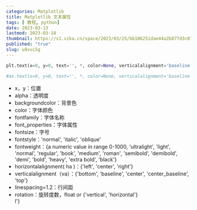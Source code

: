 ```yaml
---
categories: Matplotlib
title: Matplotlib 文本属性
tags: [ 教程, python]
date: 2023-03-13
lastmod: 2023-03-18
thumbnail: https://s1.vika.cn/space/2023/03/25/bb106251dae44a2b877d3c07b9cef272?attname=v2-f77095068b00b4b2ff2c5c1381d0582a_1440w.jpg 
published: "true"
slug: u8vui5g
---
```



```python
plt.text(x=0, y=0, text='', *, color=None, verticalalignment='baseline', horizontalalignment='left', multialignment=None, fontproperties=None, rotation=None, linespacing=None, rotation_mode=None, usetex=None, wrap=False, transform_rotates_text=False, parse_math=None, **kwargs)

#ax.text(x=0, y=0, text='', *, color=None, verticalalignment='baseline', horizontalalignment='left', multialignment=None, fontproperties=None, rotation=None, linespacing=None, rotation_mode=None, usetex=None, wrap=False, transform_rotates_text=False, parse_math=None, **kwargs)
```

- x，y：位置
- alpha：透明度
- backgroundcolor：背景色
- color：字体颜色
- fontfamily：字体名称
- font_properties：字体属性
- fontsize：字号
- fontstyle：'normal', 'italic', 'oblique'
- fontweight：{a numeric value in range 0-1000, 'ultralight', 'light', 'normal', 'regular', 'book', 'medium', 'roman', 'semibold', 'demibold', 'demi', 'bold', 'heavy', 'extra bold', 'black'}
- horizontalalignment( ha )：{'left', 'center', 'right'}
- verticalalignment（va）：{'bottom', 'baseline', 'center', 'center_baseline', 'top'}
- linespacing=1.2：行间距
- rotation：旋转度数，float or {'vertical', 'horizontal'}  
l'}  
